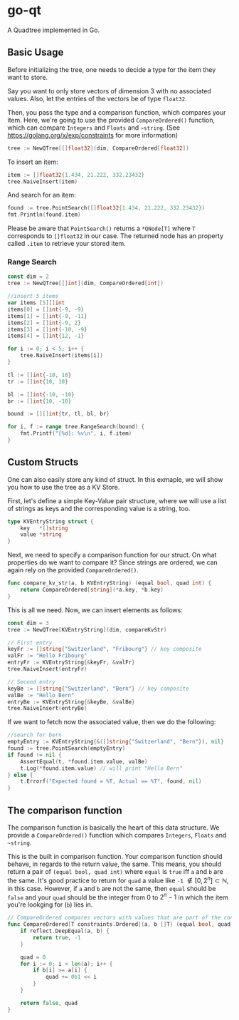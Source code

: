 # go-qt
A Quadtree implemented in Go.


## Basic Usage

Before initializing the tree, one needs to decide a type for the item they want to store.

Say you want to only store vectors of dimension 3 with no associated values. Also, let the entries of the vectors be of type `float32`.

Then, you pass the type and a comparison function, which compares your item. Here, we're going to use the provided `CompareOrdered()` function, which can compare `Integers` and `Floats` and `~string`. (See <https://golang.org/x/exp/constraints> for more information)

```go
tree := NewQTree[[]float32](dim, CompareOrdered[float32])
```

To insert an item:

```go
item := []float32{1.434, 21.222, 332.23432}
tree.NaiveInsert(item)
```

And search for an item:

```go
found := tree.PointSearch([]float32{1.434, 21.222, 332.23432})
fmt.Println(found.item)
```

Please be aware that `PointSearch()` returns a `*QNode[T]` where `T` corresponds to `[]float32` in our case. The returned node has an property called `.item` to retrieve your stored item.

### Range Search

```go
const dim = 2
tree := NewQTree[[]int](dim, CompareOrdered[int])

//insert 5 items
var items [5][]int
items[0] = []int{-9, -9}
items[1] = []int{-9, -11}
items[2] = []int{-9, 2}
items[3] = []int{-10, -9}
items[4] = []int{12, -1}

for i := 0; i < 5; i++ {
	tree.NaiveInsert(items[i])
}

tl := []int{-10, 10}
tr := []int{10, 10}

bl := []int{-10, -10}
br := []int{10, -10}

bound := [][]int{tr, tl, bl, br}

for i, f := range tree.RangeSearch(bound) {
	fmt.Printf("[%d]: %v\n", i, f.item)
}
```

## Custom Structs

One can also easily store any kind of struct. In this exmaple, we will show you how to use the tree as a KV Store.

First, let's define a simple Key-Value pair structure, where we will use a list of strings as keys and the corresponding value is a string, too.

```go
type KVEntryString struct {
	key   *[]string
	value *string
}
```

Next, we need to specify a comparison function for our struct. On what properties do we want to compare it? Since strings are ordered, we can again rely on the provided `CompareOrdered()`. 

```go
func compare_kv_str(a, b KVEntryString) (equal bool, quad int) {
	return CompareOrdered[string](*a.key, *b.key)
}
```

This is all we need. Now, we can insert elements as follows:

```go
const dim = 3
tree := NewQTree[KVEntryString](dim, compareKvStr)

// First entry
keyFr := []string{"Switzerland", "Fribourg"} // key composite
valFr := "Hello Fribourg"
entryFr := KVEntryString{&keyFr, &valFr}
tree.NaiveInsert(entryFr)

// Second entry
keyBe := []string{"Switzerland", "Bern"} // key composite
valBe := "Hello Bern"
entryBe := KVEntryString{&keyBe, &valBe}
tree.NaiveInsert(entryBe)
```

If we want to fetch now the associated value, then we do the following:

```go
//search for bern
emptyEntry := KVEntryString{&([]string{"Switzerland", "Bern"}), nil}
found := tree.PointSearch(emptyEntry)
if found != nil {
	AssertEqual(t, *found.item.value, valBe)
	t.Log(*found.item.value) // will print "Hello Bern"
} else {
	t.Errorf("Expected found = %T, Actual == %T", found, nil)
}
```


## The comparison function

The comparison function is basically the heart of this data structure. We provide a `CompareOrdered()` function which compares `Integers`, `Floats` and `~string`. 

This is the built in comparison function. Your comparison function should behave, in regards to the return value, the same. This means, you should return a pair of `(equal bool, quad int)` where `equal` is `true` iff `a` and `b` are the same. It's good practice to return for `quad` a value like `-1` $\notin [0,2^n] \subset \mathbb{N}$, in this case.
However, if `a` and `b` are not the same, then `equal` should be `false` and your `quad` should be the integer from 0 to $2^n-1$ in which the item you're lookging for (`b`) lies in.

```go
// CompareOrdered compares vectors with values that are part of the constraints.Ordered type, i.e. int, float, string.
func CompareOrdered[T constraints.Ordered](a, b []T) (equal bool, quad int) {
	if reflect.DeepEqual(a, b) {
		return true, -1
	}

	quad = 0
	for i := 0; i < len(a); i++ {
		if b[i] >= a[i] {
			quad += 0b1 << i
		}
	}

	return false, quad
}
```


